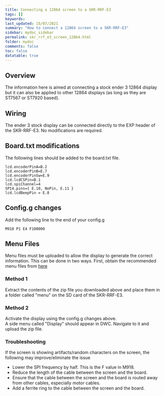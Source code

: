```yaml
---
title: Connecting a 12864 screen to a SKR-RRF-E3
tags: []
keywords: 
last_updated: 15/07/2021
summary: "How to connect a 12864 screen to a SKR-RRF-E3"
sidebar: mydoc_sidebar
permalink: skr_rrf_e3_screen_12864.html
folder: mydoc
comments: false
toc: false
datatable: true
---
```


## Overview

The information here is aimed at connecting a stock ender 3 12864 display but it can also be applied to other 12864 displays (as long as they are ST7567 or ST7920 based). 

## Wiring

The ender 3 stock display can be connected directly to the EXP header of the SKR-RRF-E3. No modifications are required.

## Board.txt modifications

The following lines should be added to the board.txt file.

```
lcd.encoderPinA=B.2
lcd.encoderPinB=E.7
lcd.encoderPinSw=E.9
lcd.lcdCSPin=B.1
lcd.spiChannel=4
SPI4.pins={ E.10, NoPin, E.11 }
lcd.lcdBeepPin = E.8
```

## Config.g changes

Add the following line to the end of your config.g

```
M918 P1 E4 F100000
```

## Menu Files

Menu files must be uploaded to allow the display to generate the correct information. This can be done in two ways.
First, obtain the recommended menu files from [here](https://github.com/jadonmmiller/UltimateDuetMenuSystem/releases/)

### Method 1

Extract the contents of the zip file you downloaded above and place them in a folder called "menu" on the SD card of the SKR-RRF-E3. 

### Method 2

Activate the display using the config.g changes above.  
A side menu called "Display" should appear in DWC. Navigate to it and upload the zip file.  

### Troubleshooting

If the screen is showing artifacts/random characters on the screen, the following may improve/eliminate the issue

* Lower the SPI frequency by half. This is the F value in M918.  
* Reduce the length of the cable between the screen and the board.  
* Ensure that the cable between the screen and the board is routed away from other cables, especially motor cables.  
* Add a ferrite ring to the cable between the screen and the board.  